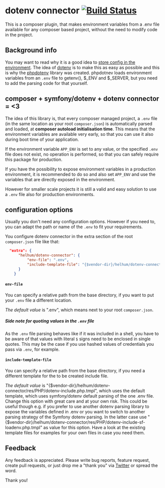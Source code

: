 # dotenv connector [![Build Status](https://travis-ci.org/helhum/dotenv-connector.svg?branch=master)](https://travis-ci.org/helhum/dotenv-connector)

This is a composer plugin, that makes environment
variables from a .env file available for any composer based project,
without the need to modify code in the project.

## Background info
You may want to read why it is a good idea to [store config in the environment](http://12factor.net/config).
The idea of [dotenv](http://opensoul.org/2012/07/24/dotenv/) is to make this as easy as possible and this is why
the [phpdotenv](https://github.com/vlucas/phpdotenv) library was created.
phpdotnev loads environment variables from an `.env` file to getenv(), $_ENV and $_SERVER, but you need to
add the parsing code for that yourself.

## composer + symfony/dotenv + dotenv connector = <3
The idea of this library is, that every composer managed project, a `.env` file (in the same location as your root `composer.json`)
is automatically parsed and loaded, at **composer autoload initialisation time**. This means that the environment variables
are available very early, so that you can use it also during boot time of your application.

If the environment variable `APP_ENV` is set to any value, or the specified `.env` file does not
exist, no operation is performed, so that you can safely require this package for production.

If you have the possibility to expose environment variables in a production environment, it is recommended
to do so and also set `APP_ENV` and use the variables that are directly exposed in the environment.

However for smaller scale projects it is still a valid and easy solution to use a `.env` file
also for production environments.

## configuration options

Usually you don't need any configuration options. However if you need to, you can
adapt the path or name of the `.env` to fit your requirements.

You configure dotenv connector in the extra section of the root `composer.json` file like that:

```json
  "extra": {
      "helhum/dotenv-connector": {
          "env-file": ".env",
          "include-template-file": "{$vendor-dir}/helhum/dotenv-connector/res/PHP/dotenv-include.php.tmpl"
      }
    }
```

#### `env-file`
You can specify a relative path from the base directory, if you want to put your `.env` file a different location.

*The default value* is ".env", which means next to your root `composer.json`.

##### Side note for quoting values in the `.env` file
As the `.env` file parsing behaves like if it was included in a shell,
you have to be aware of that values with literal `$` signs
need to be enclosed in single quotes.
This may be the case if you use hashed values of credentials you pass via `.env`, for example.

#### `include-template-file`
You can specify a relative path from the base directory,
if you need a different template for the to be created include file.

*The default value* is "{$vendor-dir}/helhum/dotenv-connector/res/PHP/dotenv-include.php.tmpl", which uses the
default template, which uses symfony/dotenv default parsing of the one .env file.
Change this option with great care and at your own risk.
This could be useful though e.g. if you prefer to use another dotenv parsing library to expose the variables defined in .env
or you want to switch to another parsing strategy of the Symfony dotenv parsing. In the latter case use
"{$vendor-dir}/helhum/dotenv-connector/res/PHP/dotenv-include-sf-loadenv.php.tmpl" as value for this option.
Have a look at the existing template files for examples for your own files in case you need them.

## Feedback

Any feedback is appreciated. Please write bug reports, feature request, create pull requests, or just drop me a "thank you" via [Twitter](https://twitter.com/helhum) or spread the word.

Thank you!
